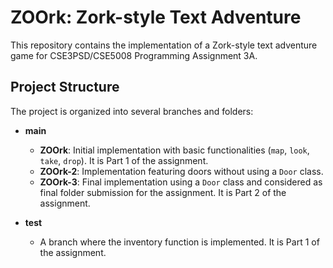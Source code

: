 # ZOOrk: Zork-style Text Adventure

This repository contains the implementation of a Zork-style text adventure game for CSE3PSD/CSE5008 Programming Assignment 3A.

## Project Structure

The project is organized into several branches and folders:

- **main**
  - **ZOOrk**: Initial implementation with basic functionalities (`map`, `look`, `take`, `drop`). It is Part 1 of the assignment.
  - **ZOOrk-2**: Implementation featuring doors without using a `Door` class.
  - **ZOOrk-3**: Final implementation using a `Door` class and considered as final folder submission for the assignment. It is Part 2 of the assignment.

- **test**
  - A branch where the inventory function is implemented. It is Part 1 of the assignment.


